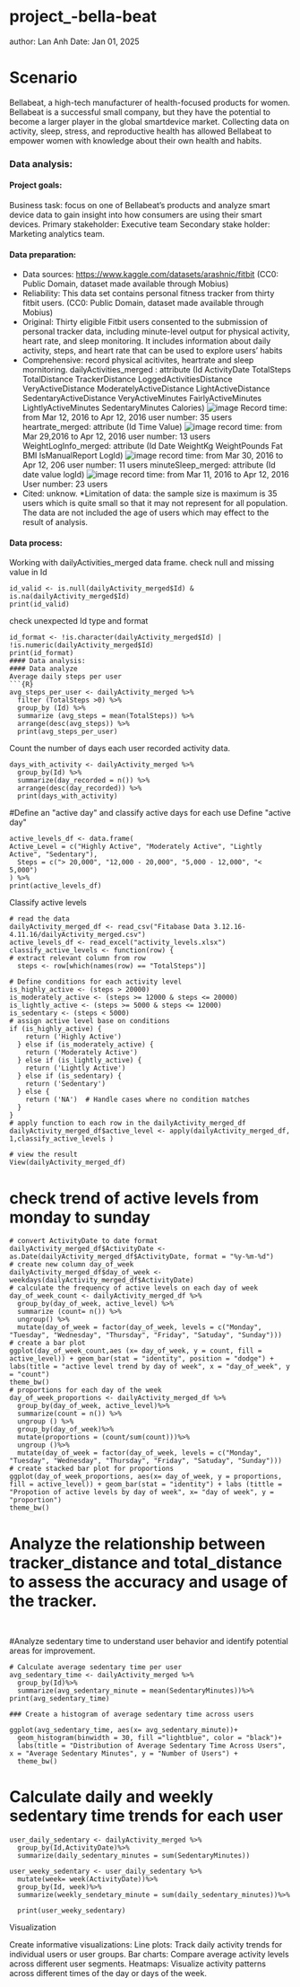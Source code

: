 # project_-bella-beat
author: Lan Anh
Date: Jan 01, 2025
# Scenario
 Bellabeat, a high-tech manufacturer of health-focused products for women. Bellabeat is a successful small company, but they have the potential to become a larger player in the
 global smartdevice market. Collecting data on activity, sleep, stress, and reproductive health has allowed Bellabeat to empower women with knowledge about their own health and habits.
### Data analysis:
#### Project goals:
Business task: focus on one of Bellabeat’s products and analyze smart device data to gain insight into how consumers are using their smart devices.
Primary stakeholder: Executive team
Secondary stake holder: Marketing analytics team.
#### Data preparation:
* Data sources: https://www.kaggle.com/datasets/arashnic/fitbit (CC0: Public Domain, dataset made available through Mobius)
* Reliability: This data set contains personal fitness tracker from thirty fitbit users. (CC0: Public Domain, dataset made available through Mobius)
* Original: Thirty eligible Fitbit users consented to the submission of personal tracker data, including minute-level output for physical activity, heart rate, and sleep   monitoring. It includes information about daily activity, steps, and heart rate that can be used to explore users’ habits
* Comprehensive: record physical acitivites, heartrate and sleep mornitoring.
dailyActivities_merged : attribute (Id	ActivityDate	TotalSteps	TotalDistance	TrackerDistance	LoggedActivitiesDistance	VeryActiveDistance	ModeratelyActiveDistance	LightActiveDistance	SedentaryActiveDistance	VeryActiveMinutes	FairlyActiveMinutes	LightlyActiveMinutes	SedentaryMinutes	Calories) 
![image](https://github.com/user-attachments/assets/6323596e-c4c4-495b-922c-f4db5656b7de)
Record time: from Mar 12, 2016 to Apr 12, 2016
user number: 35 users
heartrate_merged: attribute (Id	Time	Value)
![image](https://github.com/user-attachments/assets/27666214-b0da-41bc-b142-a36a8259c7c9)
record time: from Mar 29,2016 to Apr 12, 2016
user number: 13 users
WeightLogInfo_merged: attribute (Id	Date	WeightKg	WeightPounds	Fat	BMI	IsManualReport	LogId)
![image](https://github.com/user-attachments/assets/37451d92-7098-4ace-867e-ff0180dc3b6f)
record time: from Mar 30, 2016 to Apr 12, 206
user number: 11 users
minuteSleep_merged: attribute (Id	date	value	logId)
![image](https://github.com/user-attachments/assets/335f15dd-35cb-480c-8128-50757913d1c1)
record time: from Mar 11, 2016 to Apr 12, 2016
User number: 23 users
* Cited: unknow.
*Limitation of data: the sample size is maximum is 35 users which is quite small so that it may not represent for all population.
The data are not included the age of users which may effect to the result of analysis.
#### Data process: 
Working with dailyActivities_merged data frame.
check null and missing value in Id
```
id_valid <- is.null(dailyActivity_merged$Id) & is.na(dailyActivity_merged$Id)
print(id_valid)
```
check unexpected Id type and format
```
id_format <- !is.character(dailyActivity_merged$Id) | !is.numeric(dailyActivity_merged$Id)
print(id_format)
#### Data analysis:
#### Data analyze
Average daily steps per user
```{R}
avg_steps_per_user <- dailyActivity_merged %>%
  filter (TotalSteps >0) %>%
  group_by (Id) %>%
  summarize (avg_steps = mean(TotalSteps)) %>%
  arrange(desc(avg_steps)) %>%
  print(avg_steps_per_user)
```
Count the number of days each user recorded activity data.

```{r}
days_with_activity <- dailyActivity_merged %>%
  group_by(Id) %>%
  summarize(day_recorded = n()) %>%
  arrange(desc(day_recorded)) %>%
  print(days_with_activity)
```


#Define an "active day" and classify active days for each use
Define "active day"
```{r}
active_levels_df <- data.frame(
Active_Level = c("Highly Active", "Moderately Active", "Lightly Active", "Sedentary"),
  Steps = c("> 20,000", "12,000 - 20,000", "5,000 - 12,000", "< 5,000")
) %>%
print(active_levels_df)
```
Classify active levels
```{r}
# read the data
dailyActivity_merged_df <- read_csv("Fitabase Data 3.12.16-4.11.16/dailyActivity_merged.csv")
active_levels_df <- read_excel("activity_levels.xlsx")
classify_active_levels <- function(row) {
# extract relevant column from row
  steps <- row[which(names(row) == "TotalSteps")]
  
# Define conditions for each activity level
is_highly_active <- (steps > 20000) 
is_moderately_active <- (steps >= 12000 & steps <= 20000)
is_lightly_active <- (steps >= 5000 & steps <= 12000)
is_sedentary <- (steps < 5000)
# assign active level base on conditions
if (is_highly_active) {
    return ('Highly Active')
  } else if (is_moderately_active) {
    return ('Moderately Active')
  } else if (is_lightly_active) {
    return ('Lightly Active')
  } else if (is_sedentary) {
    return ('Sedentary')
  } else {
    return ('NA')  # Handle cases where no condition matches
  }
}
# apply function to each row in the dailyActivity_merged_df
dailyActivity_merged_df$active_level <- apply(dailyActivity_merged_df, 1,classify_active_levels )

# view the result
View(dailyActivity_merged_df)
```

# check trend of active levels from monday to sunday

```{r}
# convert ActivityDate to date format
dailyActivity_merged_df$ActivityDate <- as.Date(dailyActivity_merged_df$ActivityDate, format = "%y-%m-%d")
# create new column day_of_week
dailyActivity_merged_df$day_of_week <- weekdays(dailyActivity_merged_df$ActivityDate)
# calculate the frequency of active levels on each day of week
day_of_week_count <- dailyActivity_merged_df %>%
  group_by(day_of_week, active_level) %>%
  summarize (count= n()) %>%
  ungroup() %>%
  mutate(day_of_week = factor(day_of_week, levels = c("Monday", "Tuesday", "Wednesday", "Thursday", "Friday", "Satuday", "Sunday")))
# create a bar plot
ggplot(day_of_week_count,aes (x= day_of_week, y = count, fill = active_level)) + geom_bar(stat = "identity", position = "dodge") + labs(title = "active level trend by day of week", x = "day_of_week", y = "count")
theme_bw()
# proportions for each day of the week
day_of_week_proportions <- dailyActivity_merged_df %>%
  group_by(day_of_week, active_level)%>%
  summarize(count = n()) %>%
  ungroup () %>%
  group_by(day_of_week)%>%
  mutate(proportions = (count/sum(count)))%>%
  ungroup ()%>%
  mutate(day_of_week = factor(day_of_week, levels = c("Monday", "Tuesday", "Wednesday", "Thursday", "Friday", "Satuday", "Sunday")))
# create stacked bar plot for proportions
ggplot(day_of_week_proportions, aes(x= day_of_week, y = proportions, fill = active_level)) + geom_bar(stat = "identity") + labs (tittle = "Propotion of active levels by day of week", x= "day of week", y = "proportion")
theme_bw()
```

# Analyze the relationship between tracker_distance and total_distance to assess the accuracy and usage of the tracker.
```{R}


```

#Analyze sedentary time to understand user behavior and identify potential areas for improvement.
```{R}
# Calculate average sedentary time per user
avg_sedentary_time <- dailyActivity_merged %>%
  group_by(Id)%>%
  summarize(avg_sedentary_minute = mean(SedentaryMinutes))%>%
print(avg_sedentary_time)
```

```{r}
### Create a histogram of average sedentary time across users

ggplot(avg_sedentary_time, aes(x= avg_sedentary_minute))+
  geom_histogram(binwidth = 30, fill ="lightblue", color = "black")+
  labs(title = "Distribution of Average Sedentary Time Across Users", x = "Average Sedentary Minutes", y = "Number of Users") +
  theme_bw()

```
# Calculate daily and weekly sedentary time trends for each user
```{R}
user_daily_sedentary <- dailyActivity_merged %>%
  group_by(Id,ActivityDate)%>%
  summarize(daily_sedentary_minutes = sum(SedentaryMinutes))

user_weeky_sedentary <- user_daily_sedentary %>%
  mutate(week= week(ActivityDate))%>%
  group_by(Id, week)%>%
  summarize(weekly_sendetary_minute = sum(daily_sedentary_minutes))%>%
  
  print(user_weeky_sedentary)
```


Visualization

Create informative visualizations:
  Line plots: Track daily activity trends for individual users or user groups.
Bar charts: Compare average activity levels across different user segments.
Heatmaps: Visualize activity patterns across different times of the day or days of the week.

